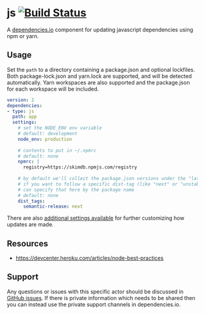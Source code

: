 # js [![Build Status](https://travis-ci.org/dependencies-io/js.svg?branch=master)](https://travis-ci.org/dependencies-io/js)

A [dependencies.io](https://www.dependencies.io) component for updating javascript dependencies using npm or yarn.

## Usage

Set the `path` to a directory containing a package.json and optional lockfiles. Both package-lock.json and yarn.lock are supported, and will be detected automatically. Yarn workspaces are also supported and the package.json for each workspace will be included.

```yml
version: 2
dependencies:
- type: js
  path: app
  settings:
    # set the NODE_ENV env variable
    # default: development
    node_env: production
  
    # contents to put in ~/.npmrc
    # default: none
    npmrc: |
      registry=https://skimdb.npmjs.com/registry
  
    # by default we'll collect the package.json versions under the "latest" dist-tag (default npm behavior)
    # if you want to follow a specific dist-tag (like "next" or "unstable"), then you
    # can specify that here by the package name
    # default: none
    dist_tags:
      semantic-release: next
```

There are also [additional settings available](https://github.com/dependencies-io/deps#dependenciesyml) for
further customizing how updates are made.

## Resources

- https://devcenter.heroku.com/articles/node-best-practices

## Support

Any questions or issues with this specific actor should be discussed in [GitHub
issues](https://github.com/dependencies-io/js/issues). If there is
private information which needs to be shared then you can instead use the
private support channels in dependencies.io.
